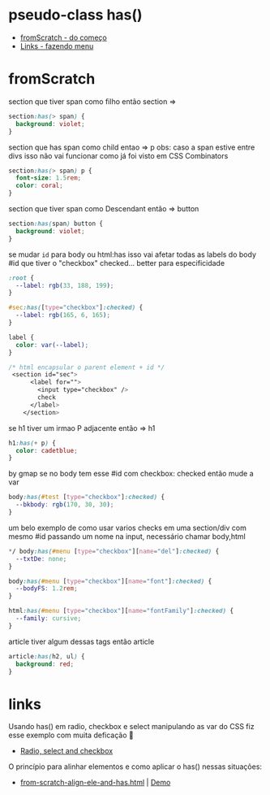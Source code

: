 # pseudo-class has()

- [fromScratch - do começo](#fromscratch)
- [Links - fazendo menu](#links)

# fromScratch

section que tiver span como filho então section =>

```css
section:has(> span) {
  background: violet;
}
```

section que has span como child entao => p
obs: caso a span estive entre divs isso não vai funcionar como já foi visto em CSS Combinators

```css
section:has(> span) p {
  font-size: 1.5rem;
  color: coral;
}
```

section que tiver span como Descendant então => button

```css
section:has(span) button {
  background: violet;
}
```

se mudar `id` para body ou html:has isso vai afetar todas as labels do body
#id que tiver o "checkbox" checked... better para especificidade

```css
:root {
  --label: rgb(33, 188, 199);
}

#sec:has([type="checkbox"]:checked) {
  --label: rgb(165, 6, 165);
}

label {
  color: var(--label);
}

/* html encapsular o parent element + id */
 <section id="sec">
      <label for="">
        <input type="checkbox" />
        check
      </label>
    </section>
```

se h1 tiver um irmao P adjacente então => h1

```css
h1:has(+ p) {
  color: cadetblue;
}
```

by gmap
se no body tem esse #id com checkbox: checked então mude a var

```css
body:has(#test [type="checkbox"]:checked) {
  --bkbody: rgb(170, 30, 30);
}
```

um belo exemplo de como usar varios checks em uma section/div com mesmo #id passando um nome na input, necessário chamar body,html

```css
*/ body:has(#menu [type="checkbox"][name="del"]:checked) {
  --txtDe: none;
}

body:has(#menu [type="checkbox"][name="font"]:checked) {
  --bodyFS: 1.2rem;
}

html:has(#menu [type="checkbox"][name="fontFamily"]:checked) {
  --family: cursive;
}
```

article tiver algum dessas tags então article

```css
article:has(h2, ul) {
  background: red;
}
```

# links

Usando has() em radio, checkbox e select manipulando as var do CSS fiz esse exemplo com muita deficação 🙂

- [Radio, select and checkbox](https://geraldotech.github.io/DevMap/CSS/pages/has/radio-select.html)

O princípio para alinhar elementos e como aplicar o has() nessas situações:

- [from-scratch-align-ele-and-has.html](https://github.com/geraldotech/DevMap/blob/main/CSS/pages/has/from-scratch-align-ele-and-has.html) | [Demo](https://geraldotech.github.io/DevMap/CSS/pages/has/from-scratch-align-ele-and-has.html)
